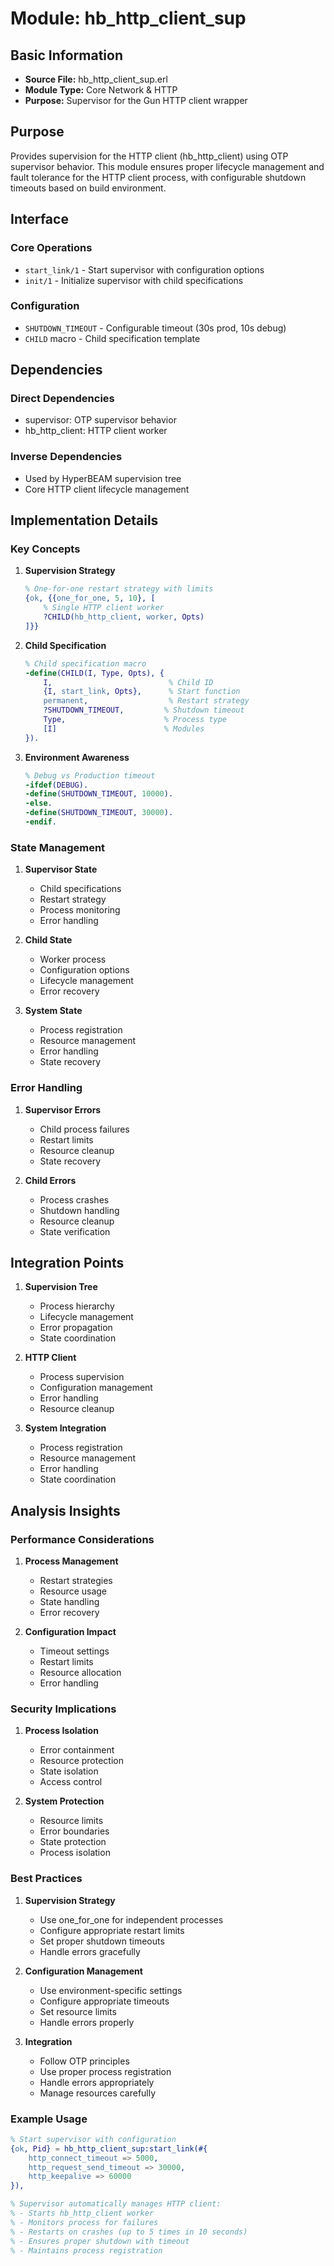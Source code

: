 # Module: hb_http_client_sup

## Basic Information
- **Source File:** hb_http_client_sup.erl
- **Module Type:** Core Network & HTTP
- **Purpose:** Supervisor for the Gun HTTP client wrapper

## Purpose
Provides supervision for the HTTP client (hb_http_client) using OTP supervisor behavior. This module ensures proper lifecycle management and fault tolerance for the HTTP client process, with configurable shutdown timeouts based on build environment.

## Interface

### Core Operations
- `start_link/1` - Start supervisor with configuration options
- `init/1` - Initialize supervisor with child specifications

### Configuration
- `SHUTDOWN_TIMEOUT` - Configurable timeout (30s prod, 10s debug)
- `CHILD` macro - Child specification template

## Dependencies

### Direct Dependencies
- supervisor: OTP supervisor behavior
- hb_http_client: HTTP client worker

### Inverse Dependencies
- Used by HyperBEAM supervision tree
- Core HTTP client lifecycle management

## Implementation Details

### Key Concepts

1. **Supervision Strategy**
   ```erlang
   % One-for-one restart strategy with limits
   {ok, {{one_for_one, 5, 10}, [
       % Single HTTP client worker
       ?CHILD(hb_http_client, worker, Opts)
   ]}}
   ```

2. **Child Specification**
   ```erlang
   % Child specification macro
   -define(CHILD(I, Type, Opts), {
       I,                          % Child ID
       {I, start_link, Opts},      % Start function
       permanent,                  % Restart strategy
       ?SHUTDOWN_TIMEOUT,         % Shutdown timeout
       Type,                      % Process type
       [I]                        % Modules
   }).
   ```

3. **Environment Awareness**
   ```erlang
   % Debug vs Production timeout
   -ifdef(DEBUG).
   -define(SHUTDOWN_TIMEOUT, 10000).
   -else.
   -define(SHUTDOWN_TIMEOUT, 30000).
   -endif.
   ```

### State Management

1. **Supervisor State**
   - Child specifications
   - Restart strategy
   - Process monitoring
   - Error handling

2. **Child State**
   - Worker process
   - Configuration options
   - Lifecycle management
   - Error recovery

3. **System State**
   - Process registration
   - Resource management
   - Error handling
   - State recovery

### Error Handling

1. **Supervisor Errors**
   - Child process failures
   - Restart limits
   - Resource cleanup
   - State recovery

2. **Child Errors**
   - Process crashes
   - Shutdown handling
   - Resource cleanup
   - State verification

## Integration Points

1. **Supervision Tree**
   - Process hierarchy
   - Lifecycle management
   - Error propagation
   - State coordination

2. **HTTP Client**
   - Process supervision
   - Configuration management
   - Error handling
   - Resource cleanup

3. **System Integration**
   - Process registration
   - Resource management
   - Error handling
   - State coordination

## Analysis Insights

### Performance Considerations

1. **Process Management**
   - Restart strategies
   - Resource usage
   - State handling
   - Error recovery

2. **Configuration Impact**
   - Timeout settings
   - Restart limits
   - Resource allocation
   - Error handling

### Security Implications

1. **Process Isolation**
   - Error containment
   - Resource protection
   - State isolation
   - Access control

2. **System Protection**
   - Resource limits
   - Error boundaries
   - State protection
   - Process isolation

### Best Practices

1. **Supervision Strategy**
   - Use one_for_one for independent processes
   - Configure appropriate restart limits
   - Set proper shutdown timeouts
   - Handle errors gracefully

2. **Configuration Management**
   - Use environment-specific settings
   - Configure appropriate timeouts
   - Set resource limits
   - Handle errors properly

3. **Integration**
   - Follow OTP principles
   - Use proper process registration
   - Handle errors appropriately
   - Manage resources carefully

### Example Usage

```erlang
% Start supervisor with configuration
{ok, Pid} = hb_http_client_sup:start_link(#{
    http_connect_timeout => 5000,
    http_request_send_timeout => 30000,
    http_keepalive => 60000
}),

% Supervisor automatically manages HTTP client:
% - Starts hb_http_client worker
% - Monitors process for failures
% - Restarts on crashes (up to 5 times in 10 seconds)
% - Ensures proper shutdown with timeout
% - Maintains process registration
